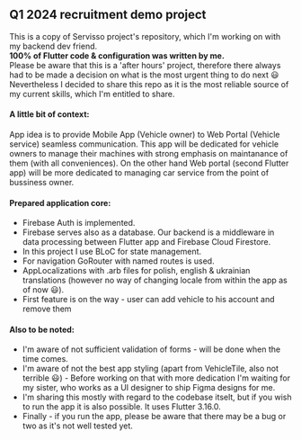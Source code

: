 ## Q1 2024 recruitment demo project

This is a copy of Servisso project's repository, which I'm working on with my backend dev friend. <br>
<strong>100% of Flutter code & configuration was written by me.</strong> <br>
Please be aware that this is a 'after hours' project, therefore there always had to be made a decision on what is the most urgent thing to do next :smiley: 
Nevertheless I decided to share this repo as it is the most reliable source of my current skills, which I'm entitled to share.
<br>
#### A little bit of context:
App idea is to provide Mobile App (Vehicle owner) to Web Portal (Vehicle service) seamless communication. This app will be dedicated for vehicle owners to manage their machines with strong emphasis on maintanance of them (with all conveniences). On the other hand Web portal (second Flutter app) will be more dedicated to managing car service from the point of bussiness owner.
<br>
#### Prepared application core:
* Firebase Auth is implemented.
* Firebase serves also as a database. Our backend is a middleware in data processing between Flutter app and Firebase Cloud Firestore.
* In this project I use BLoC for state management.
* For navigation GoRouter with named routes is used.
* AppLocalizations with .arb files for polish, english & ukrainian translations (however no way of changing locale from within the app as of now :smiley:).
* First feature is on the way - user can add vehicle to his account and remove them

#### Also to be noted:
* I'm aware of not sufficient validation of forms - will be done when the time comes.
* I'm aware of not the best app styling (apart from VehicleTile, also not terrible :smiley:) - Before working on that with more dedication I'm waiting for my sister, who works as a UI designer to ship Figma designs for me.
* I'm sharing this mostly with regard to the codebase itselt, but if you wish to run the app it is also possible. It uses Flutter 3.16.0.
* Finally - if you run the app, please be aware that there may be a bug or two as it's not well tested yet.
  
